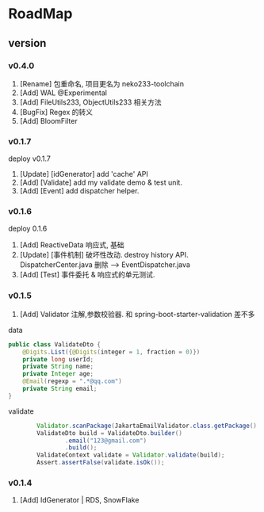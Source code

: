 

# RoadMap

## version
### v0.4.0
1. [Rename] 包重命名, 项目更名为 neko233-toolchain
2. [Add] WAL @Experimental 
3. [Add] FileUtils233, ObjectUtils233 相关方法
4. [BugFix] Regex 的转义
5. [Add] BloomFilter 

### v0.1.7
deploy v0.1.7
1. [Update] [idGenerator] add 'cache' API
2. [Add] [Validate] add my validate demo & test unit.
3. [Add] [Event] add dispatcher helper.


### v0.1.6
deploy 0.1.6
1. [Add] ReactiveData 响应式, 基础
2. [Update] [事件机制] 破坏性改动. destroy history API. DispatcherCenter.java 删除 --> EventDispatcher.java
3. [Add] [Test] 事件委托 & 响应式的单元测试.

### v0.1.5
1. [Add] Validator 注解,参数校验器. 和 spring-boot-starter-validation 差不多

data
```java
public class ValidateDto {
    @Digits.List({@Digits(integer = 1, fraction = 0)})
    private long userId;
    private String name;
    private Integer age;
    @Email(regexp = ".*@qq.com")
    private String email;
}
```

validate
```java
        Validator.scanPackage(JakartaEmailValidator.class.getPackage().getName());
        ValidateDto build = ValidateDto.builder()
                .email("123@gmail.com")
                .build();
        ValidateContext validate = Validator.validate(build);
        Assert.assertFalse(validate.isOk());
```


### v0.1.4
1. [Add] IdGenerator | RDS, SnowFlake

```java

```